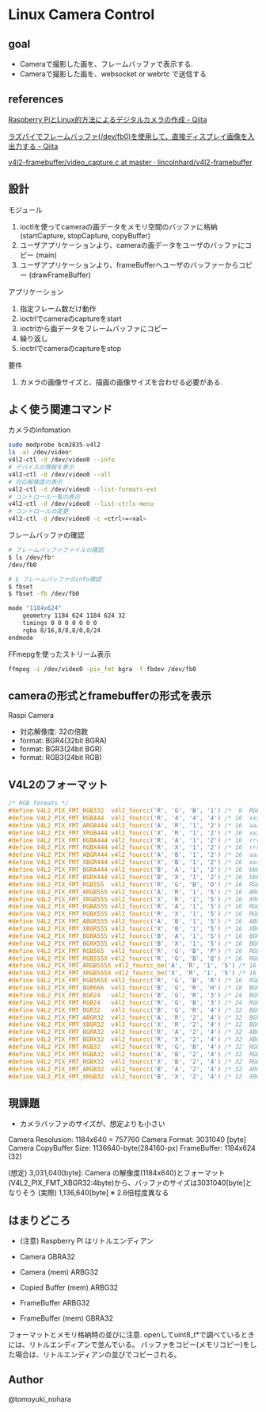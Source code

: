 
# Linux Camera Control

## goal

 - Cameraで撮影した画を、フレームバッファで表示する.
 - Cameraで撮影した画を、websocket or webrtc で送信する

## references
[Raspberry PiとLinux的方法によるデジタルカメラの作成 - Qiita](https://qiita.com/iwatake2222/items/d6645880c5bb91ce8a85)

[ラズパイでフレームバッファ(/dev/fb0)を使用して、直接ディスプレイ画像を入出力する - Qiita](https://qiita.com/iwatake2222/items/0a7a2fefec9d93cdf6db)

[v4l2-framebuffer/video_capture.c at master · lincolnhard/v4l2-framebuffer](https://github.com/lincolnhard/v4l2-framebuffer/blob/master/video_capture.c)

## 設計

モジュール

1. ioctlを使ってcameraの画データをメモリ空間のバッファに格納 (startCapture, stopCapture, copyBuffer)
2. ユーザアプリケーションより、cameraの画データをユーザのバッファにコピー (main)
3. ユーザアプリケーションより、frameBufferへユーザのバッファーからコピー (drawFrameBuffer)

アプリケーション

1. 指定フレーム数だけ動作
2. ioctrlでcameraのcaptureをstart
3. ioctrlから画データをフレームバッファにコピー
4. 繰り返し
5. ioctrlでcameraのcaptureをstop

要件

1. カメラの画像サイズと、描画の画像サイズを合わせる必要がある.


## よく使う関連コマンド

カメラのinfomation

```bash
sudo modprobe bcm2835-v4l2
ls -al /dev/video*
v4l2-ctl -d /dev/video0 --info
# デバイスの情報を表示
v4l2-ctl -d /dev/video0 --all
# 対応解像度の表示
v4l2-ctl -d /dev/video0 --list-formats-ext
# コントロール一覧の表示
v4l2-ctl -d /dev/video0 --list-ctrls-menu
# コントロールの変更
v4l2-ctl -d /dev/video0 -c <ctrl>=<val>

```

フレームバッファの確認

```bash
# フレームバッファファイルの確認
$ ls /dev/fb*
/dev/fb0

# $ フレームバッファのinfo確認
$ fbset
$ fbset -fb /dev/fb0

mode "1184x624"
    geometry 1184 624 1184 624 32
    timings 0 0 0 0 0 0 0
    rgba 8/16,8/8,8/0,8/24
endmode
```


FFmepgを使ったストリーム表示

```bash
ffmpeg -i /dev/video0 -pix_fmt bgra -f fbdev /dev/fb0
```


## cameraの形式とframebufferの形式を表示

Raspi Camera

- 対応解像度: 32の倍数
- format: BGR4(32bit BGRA)
- format: BGR3(24bit BGR)
- format: RGB3(24bit RGB)

## V4L2のフォーマット

```c
/* RGB formats */
#define V4L2_PIX_FMT_RGB332  v4l2_fourcc('R', 'G', 'B', '1') /*  8  RGB-3-3-2     */
#define V4L2_PIX_FMT_RGB444  v4l2_fourcc('R', '4', '4', '4') /* 16  xxxxrrrr ggggbbbb */
#define V4L2_PIX_FMT_ARGB444 v4l2_fourcc('A', 'R', '1', '2') /* 16  aaaarrrr ggggbbbb */
#define V4L2_PIX_FMT_XRGB444 v4l2_fourcc('X', 'R', '1', '2') /* 16  xxxxrrrr ggggbbbb */
#define V4L2_PIX_FMT_RGBA444 v4l2_fourcc('R', 'A', '1', '2') /* 16  rrrrgggg bbbbaaaa */
#define V4L2_PIX_FMT_RGBX444 v4l2_fourcc('R', 'X', '1', '2') /* 16  rrrrgggg bbbbxxxx */
#define V4L2_PIX_FMT_ABGR444 v4l2_fourcc('A', 'B', '1', '2') /* 16  aaaabbbb ggggrrrr */
#define V4L2_PIX_FMT_XBGR444 v4l2_fourcc('X', 'B', '1', '2') /* 16  xxxxbbbb ggggrrrr */
#define V4L2_PIX_FMT_BGRA444 v4l2_fourcc('B', 'A', '1', '2') /* 16  bbbbgggg rrrraaaa */
#define V4L2_PIX_FMT_BGRX444 v4l2_fourcc('B', 'X', '1', '2') /* 16  bbbbgggg rrrrxxxx */
#define V4L2_PIX_FMT_RGB555  v4l2_fourcc('R', 'G', 'B', 'O') /* 16  RGB-5-5-5     */
#define V4L2_PIX_FMT_ARGB555 v4l2_fourcc('A', 'R', '1', '5') /* 16  ARGB-1-5-5-5  */
#define V4L2_PIX_FMT_XRGB555 v4l2_fourcc('X', 'R', '1', '5') /* 16  XRGB-1-5-5-5  */
#define V4L2_PIX_FMT_RGBA555 v4l2_fourcc('R', 'A', '1', '5') /* 16  RGBA-5-5-5-1  */
#define V4L2_PIX_FMT_RGBX555 v4l2_fourcc('R', 'X', '1', '5') /* 16  RGBX-5-5-5-1  */
#define V4L2_PIX_FMT_ABGR555 v4l2_fourcc('A', 'B', '1', '5') /* 16  ABGR-1-5-5-5  */
#define V4L2_PIX_FMT_XBGR555 v4l2_fourcc('X', 'B', '1', '5') /* 16  XBGR-1-5-5-5  */
#define V4L2_PIX_FMT_BGRA555 v4l2_fourcc('B', 'A', '1', '5') /* 16  BGRA-5-5-5-1  */
#define V4L2_PIX_FMT_BGRX555 v4l2_fourcc('B', 'X', '1', '5') /* 16  BGRX-5-5-5-1  */
#define V4L2_PIX_FMT_RGB565  v4l2_fourcc('R', 'G', 'B', 'P') /* 16  RGB-5-6-5     */
#define V4L2_PIX_FMT_RGB555X v4l2_fourcc('R', 'G', 'B', 'Q') /* 16  RGB-5-5-5 BE  */
#define V4L2_PIX_FMT_ARGB555X v4l2_fourcc_be('A', 'R', '1', '5') /* 16  ARGB-5-5-5 BE */
#define V4L2_PIX_FMT_XRGB555X v4l2_fourcc_be('X', 'R', '1', '5') /* 16  XRGB-5-5-5 BE */
#define V4L2_PIX_FMT_RGB565X v4l2_fourcc('R', 'G', 'B', 'R') /* 16  RGB-5-6-5 BE  */
#define V4L2_PIX_FMT_BGR666  v4l2_fourcc('B', 'G', 'R', 'H') /* 18  BGR-6-6-6     */
#define V4L2_PIX_FMT_BGR24   v4l2_fourcc('B', 'G', 'R', '3') /* 24  BGR-8-8-8     */
#define V4L2_PIX_FMT_RGB24   v4l2_fourcc('R', 'G', 'B', '3') /* 24  RGB-8-8-8     */
#define V4L2_PIX_FMT_BGR32   v4l2_fourcc('B', 'G', 'R', '4') /* 32  BGR-8-8-8-8   */
#define V4L2_PIX_FMT_ABGR32  v4l2_fourcc('A', 'R', '2', '4') /* 32  BGRA-8-8-8-8  */
#define V4L2_PIX_FMT_XBGR32  v4l2_fourcc('X', 'R', '2', '4') /* 32  BGRX-8-8-8-8  */
#define V4L2_PIX_FMT_BGRA32  v4l2_fourcc('R', 'A', '2', '4') /* 32  ABGR-8-8-8-8  */
#define V4L2_PIX_FMT_BGRX32  v4l2_fourcc('R', 'X', '2', '4') /* 32  XBGR-8-8-8-8  */
#define V4L2_PIX_FMT_RGB32   v4l2_fourcc('R', 'G', 'B', '4') /* 32  RGB-8-8-8-8   */
#define V4L2_PIX_FMT_RGBA32  v4l2_fourcc('A', 'B', '2', '4') /* 32  RGBA-8-8-8-8  */
#define V4L2_PIX_FMT_RGBX32  v4l2_fourcc('X', 'B', '2', '4') /* 32  RGBX-8-8-8-8  */
#define V4L2_PIX_FMT_ARGB32  v4l2_fourcc('B', 'A', '2', '4') /* 32  ARGB-8-8-8-8  */
#define V4L2_PIX_FMT_XRGB32  v4l2_fourcc('B', 'X', '2', '4') /* 32  XRGB-8-8-8-8  */
```

## 現課題

 - カメラバッファのサイズが、想定よりも小さい

Camera Resolusion:      1184x640 = 757760
Camera Format:          3031040 [byte]
Camera CopyBuffer Size: 1136640-byte(284160-px)
FrameBuffer:            1184x624 (32)

(想定) 3,031,040[byte]: Camera の解像度(1184x640)とフォーマット(V4L2_PIX_FMT_XBGR32:4byte)から、バッファのサイズは3031040[byte]となりそう
(実際) 1,136,640[byte] ※ 2.6倍程度異なる

## はまりどころ

 - (注意) Raspberry PI はリトルエンディアン

 - Camera GBRA32
 - Camera (mem) ARBG32
 - Copied Buffer (mem) ARBG32
 - FrameBuffer ARBG32
 - FrameBuffer (mem) GBRA32

フォーマットとメモリ格納時の並びに注意.
openしてuint8_t*で調べているときには、リトルエンディアンで並んでいる。
バッファをコピー(メモリコピー)をした場合は、リトルエンディアンの並びでコピーされる。


## Author

@tomoyuki_nohara
